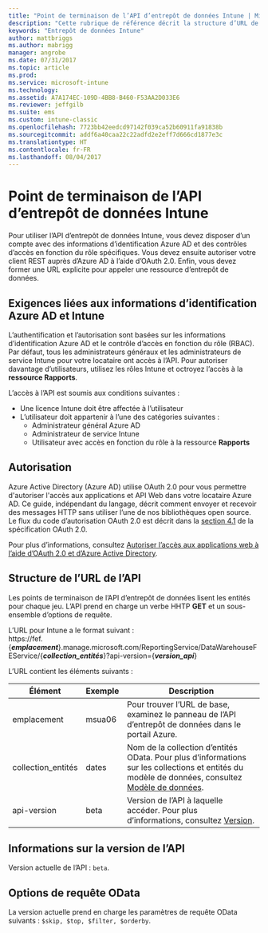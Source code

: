 ```yaml
---
title: "Point de terminaison de l’API d’entrepôt de données Intune | Microsoft Docs"
description: "Cette rubrique de référence décrit la structure d’URL de l’API."
keywords: "Entrepôt de données Intune"
author: mattbriggs
ms.author: mabrigg
manager: angrobe
ms.date: 07/31/2017
ms.topic: article
ms.prod: 
ms.service: microsoft-intune
ms.technology: 
ms.assetid: A7A174EC-109D-4BB8-B460-F53AA2D033E6
ms.reviewer: jeffgilb
ms.suite: ems
ms.custom: intune-classic
ms.openlocfilehash: 7723bb42eedcd97142f039ca52b60911fa91838b
ms.sourcegitcommit: addf6a40caa22c22adfd2e2eff7d666cd1877e3c
ms.translationtype: HT
ms.contentlocale: fr-FR
ms.lasthandoff: 08/04/2017
---
```

# <a name="intune-data-warehouse-api-endpoint"></a>Point de terminaison de l’API d’entrepôt de données Intune

Pour utiliser l’API d’entrepôt de données Intune, vous devez disposer d’un compte avec des informations d’identification Azure AD et des contrôles d’accès en fonction du rôle spécifiques. Vous devez ensuite autoriser votre client REST auprès d’Azure AD à l’aide d’OAuth 2.0. Enfin, vous devez former une URL explicite pour appeler une ressource d’entrepôt de données.

## <a name="azure-ad-and-intune-credential-requirements"></a>Exigences liées aux informations d’identification Azure AD et Intune

L’authentification et l’autorisation sont basées sur les informations d’identification Azure AD et le contrôle d’accès en fonction du rôle (RBAC). Par défaut, tous les administrateurs généraux et les administrateurs de service Intune pour votre locataire ont accès à l’API. Pour autoriser davantage d’utilisateurs, utilisez les rôles Intune et octroyez l’accès à la **ressource Rapports**.

L’accès à l’API est soumis aux conditions suivantes :

  -  Une licence Intune doit être affectée à l’utilisateur
  -  L’utilisateur doit appartenir à l’une des catégories suivantes :
      -  Administrateur général Azure AD
      -  Administrateur de service Intune
      -  Utilisateur avec accès en fonction du rôle à la ressource **Rapports**

## <a name="authorization"></a>Autorisation

Azure Active Directory (Azure AD) utilise OAuth 2.0 pour vous permettre d'autoriser l'accès aux applications et API Web dans votre locataire Azure AD. Ce guide, indépendant du langage, décrit comment envoyer et recevoir des messages HTTP sans utiliser l’une de nos bibliothèques open source. Le flux du code d’autorisation OAuth 2.0 est décrit dans la [section 4.1](https://tools.ietf.org/html/rfc6749#section-4.1) de la spécification OAuth 2.0.

Pour plus d’informations, consultez [Autoriser l’accès aux applications web à l’aide d’OAuth 2.0 et d’Azure Active Directory](https://docs.microsoft.com/azure/active-directory/develop/active-directory-protocols-oauth-code).

## <a name="api-url-structure"></a>Structure de l’URL de l’API

Les points de terminaison de l’API d’entrepôt de données lisent les entités pour chaque jeu. L’API prend en charge un verbe HHTP **GET** et un sous-ensemble d’options de requête.

L’URL pour Intune a le format suivant :  
https://fef.{***emplacement***}.manage.microsoft.com/ReportingService/DataWarehouseFEService/{***collection_entités***}?api-version={***version_api***}

L’URL contient les éléments suivants :

| Élément | Exemple | Description |
|-------------------|------------|--------------------------------------------------------------------------------------------------------------------|
| emplacement | msua06 | Pour trouver l’URL de base, examinez le panneau de l’API d’entrepôt de données dans le portail Azure. |
| collection_entités | dates | Nom de la collection d’entités OData. Pour plus d’informations sur les collections et entités du modèle de données, consultez [Modèle de données](reports-ref-data-model.md). |
| api-version | beta | Version de l’API à laquelle accéder. Pour plus d’informations, consultez [Version](#API-version-information). |


## <a name="api-version-information"></a>Informations sur la version de l’API

Version actuelle de l’API : `beta`. 

## <a name="odata-query-options"></a>Options de requête OData

La version actuelle prend en charge les paramètres de requête OData suivants : `$skip, $top, $filter, $orderby`.